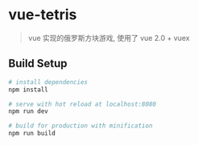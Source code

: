 # vue-tetris

> vue 实现的俄罗斯方块游戏, 使用了 vue 2.0 + vuex

## Build Setup

``` bash
# install dependencies
npm install

# serve with hot reload at localhost:8080
npm run dev

# build for production with minification
npm run build
```
